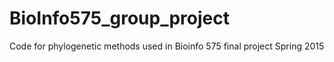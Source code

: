# BioInfo575_group_project
Code for phylogenetic methods used in Bioinfo 575 final project Spring 2015

